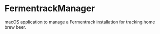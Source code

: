 # FermentrackManager
macOS application to manage a Fermentrack installation for tracking home brew beer.
